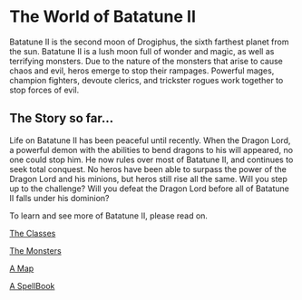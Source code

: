 # The World of Batatune II

Batatune II is the second moon of Drogiphus, the sixth farthest planet from the sun. Batatune II is a lush moon full of wonder and magic, as well as terrifying monsters.
Due to the nature of the monsters that arise to cause chaos and evil, heros emerge to stop their rampages. Powerful mages, champion fighters, devoute clerics, and trickster rogues work together to stop forces of evil.

## The Story so far...

Life on Batatune II has been peaceful until recently. When the Dragon Lord, a powerful demon with the abilities to bend dragons to his will appeared, no one could stop him. He now rules over most of Batatune II, and continues to seek total conquest. No heros have been able to surpass the power of the Dragon Lord and his minions, but heros still rise all the same. Will you step up to the challenge? Will you defeat the Dragon Lord before all of Batatune II falls under his dominion?

To learn and see more of Batatune II, please read on.

[The Classes](classes.md)

[The Monsters](monsters.md)

[A Map](map.md)

[A SpellBook](spells.md)
